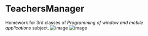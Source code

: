 # TeachersManager
Homework for 3rd classes of *Programming of window and mobile applications* subject.
![image](https://github.com/jbahyrycz/TeacherManager/assets/86531146/94013d80-1b80-42f4-9226-75d32038ae65)
![image](https://github.com/jbahyrycz/TeacherManager/assets/86531146/660965a7-83c5-4dcd-add0-cbfdf50bd2ef)
